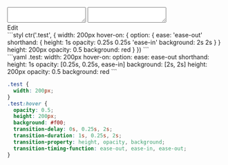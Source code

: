 <div data-size="360" class="code-cont" data-example="with-option">
    <div class="code">
        <div class="code-wrap">
            <textarea id="stylus"></textarea>
            <textarea id="css"></textarea>
            <div class="edit-code">
                <span>Edit</span>
            </div>
        </div>
    </div>
</div>


<div data-size="360" data-examples="stylus"></div>
```styl
ctr('.test', {
  width: 200px
  hover-on: {
    option: {
      ease: 'ease-out'
      shorthand: {
        height: 1s
        opacity: 0.25s 0.25s 'ease-in'
        background: 2s 2s
      }
    }
    height: 200px
    opacity: 0.5
    background: red
  }
})
```

<div data-size="360" data-examples="yaml"></div>
```yaml
.test:
  width: 200px
  hover-on:
    option:
      ease: ease-out
      shorthand:
        height: 1s
        opacity: [0.25s, 0.25s, ease-in]
        background: [2s, 2s]
    height: 200px
    opacity: 0.5
    background: red
```

```css
.test {
  width: 200px;
}
.test:hover {
  opacity: 0.5;
  height: 200px;
  background: #f00;
  transition-delay: 0s, 0.25s, 2s;
  transition-duration: 1s, 0.25s, 2s;
  transition-property: height, opacity, background;
  transition-timing-function: ease-out, ease-in, ease-out;
}
```
<div class="cf"></div>
